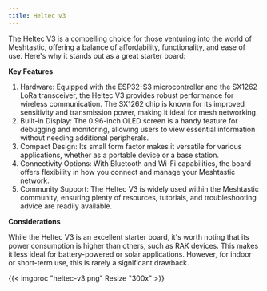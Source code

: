 ```yaml
---
title: Heltec v3
---
```


The Heltec V3 is a compelling choice for those venturing into the world of Meshtastic, offering a balance of affordability, functionality, and ease of use. Here's why it stands out as a great starter board:

**Key Features**

1. Hardware: Equipped with the ESP32-S3 microcontroller and the SX1262 LoRa transceiver, the Heltec V3 provides robust performance for wireless communication. The SX1262 chip is known for its improved sensitivity and transmission power, making it ideal for mesh networking.
2. Built-in Display: The 0.96-inch OLED screen is a handy feature for debugging and monitoring, allowing users to view essential information without needing additional peripherals.
3. Compact Design: Its small form factor makes it versatile for various applications, whether as a portable device or a base station.
4. Connectivity Options: With Bluetooth and Wi-Fi capabilities, the board offers flexibility in how you connect and manage your Meshtastic network.
5. Community Support: The Heltec V3 is widely used within the Meshtastic community, ensuring plenty of resources, tutorials, and troubleshooting advice are readily available.

**Considerations**

While the Heltec V3 is an excellent starter board, it's worth noting that its power consumption is higher than others, such as RAK devices. This makes it less ideal for battery-powered or solar applications. However, for indoor or short-term use, this is rarely a significant drawback.

{{< imgproc "heltec-v3.png" Resize "300x" >}}
